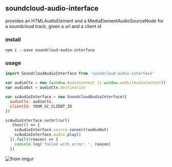 ## soundcloud-audio-interface

provides an HTMLAudioElement and a MediaElementAudioSourceNode for a soundcloud track, given a url and a client id

### install

`npm i --save soundcloud-audio-interface`

### usage

```js
import SoundcloudAudioInterface from 'soundcloud-audio-interface'

var audioCtx = new (window.AudioContext || window.webkitAudioContext)()
var audioOut = audioCtx.destination

var scAudioInterface = new SoundcloudAudioInterface({
  audioCtx: audioCtx,
  clientId: YOUR_SC_CLIENT_ID
})

scAudioInterface.setUrl(url)
  .then(() => {
    scAudioInterface.source.connect(audioOut)
    scAudioInterface.audio.play()
  }).fail((reason) => {
    console.log('failed with error: ', reason)
  })
```

![from imgur](http://i.imgur.com/lE8RmHM.gif)
